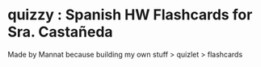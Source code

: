 # quizzy : Spanish HW Flashcards for Sra. Castañeda
Made by Mannat
because building my own stuff > quizlet > flashcards
